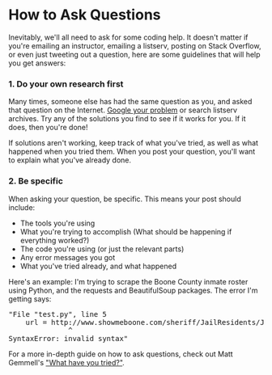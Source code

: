 # How to Ask Questions

Inevitably, we'll all need to ask for some coding help. It doesn't matter if you're emailing an instructor, emailing a listserv, posting on Stack Overflow, or even just tweeting out a question, here are some guidelines that will help you get answers:

### 1. Do your own research first
Many times, someone else has had the same question as you, and asked that question on the Internet. [Google your problem](http://knightlab.northwestern.edu/2014/03/13/googling-for-code-solutions-can-be-tricky-heres-how-to-get-started/) or search listserv archives. Try any of the solutions you find to see if it works for you. If it does, then you're done!

If solutions aren't working, keep track of what you've tried, as well as what happened when you tried them. When you post your question, you'll want to explain what you've already done.

### 2. Be specific
When asking your question, be specific. This means your post should include:

* The tools you're using
* What you're trying to accomplish (What should be happening if everything worked?)
* The code you're using (or just the relevant parts)
* Any error messages you got
* What you've tried already, and what happened

Here's an example:
I'm trying to scrape the Boone County inmate roster using Python, and the requests and BeautifulSoup packages. The error I'm getting says:

<pre>"File "test.py", line 5
    url = http://www.showmeboone.com/sheriff/JailResidents/JailResidents.asp
              ^
SyntaxError: invalid syntax"</pre>




For a more in-depth guide on how to ask questions, check out Matt Gemmell's ["What have you tried?"](http://mattgemmell.com/what-have-you-tried/).